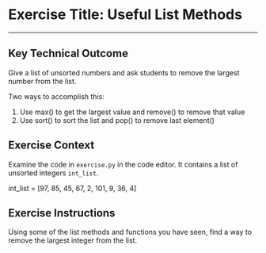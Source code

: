 # Exercise Title: Useful List Methods
---
## Key Technical Outcome
Give a list of unsorted numbers and ask students to remove the largest number from the list.

Two ways to accomplish this:
1. Use max() to get the largest value and remove() to remove that value 
2. Use sort() to sort the list and pop() to remove last element()

## Exercise Context
Examine the code in <code>exercise.py</code> in the code editor. It contains a list of unsorted integers <code>int_list</code>.

int_list = [97, 85, 45, 67, 2, 101, 9, 36, 4]

## Exercise Instructions
Using some of the list methods and functions you have seen, find a way to remove the largest integer from the list.

